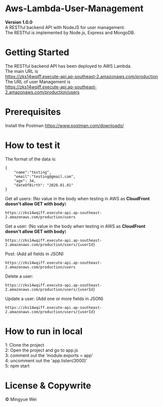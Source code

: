 # Aws-Lambda-User-Management
**Version 1.0.0**
<br />
A RESTful backend API with NodeJS for user management.
<br />
The RESTful is implemented by Node.js, Express and MongoDB.

# Getting Started
The RESTful backend API has been deployed to AWS Lambda.
<br />
The main URL is
<br />https://zks14wqiff.execute-api.ap-southeast-2.amazonaws.com/production
<br />
The URL of user Management is
<br />https://zks14wqiff.execute-api.ap-southeast-2.amazonaws.com/production/users

# Prerequisites
Install the Postman https://www.postman.com/downloads/

# How to test it
The format of the data is:
```
{
    "name":"testing",
    "email":"testing@gmail.com",
    "age": 34,
    "dateOfBirth": "2020.01.01"
}
```

Get all users: (No value in the body when testing in AWS as **CloudFront doesn't allow GET with body**)
```
https://zks14wqiff.execute-api.ap-southeast-2.amazonaws.com/production/users
```
Get a user: (No value in the body when testing in AWS as **CloudFront doesn't allow GET with body**)
```
https://zks14wqiff.execute-api.ap-southeast-2.amazonaws.com/production/users/{userId}
```
Post: (Add all fields in JSON)
```
https://zks14wqiff.execute-api.ap-southeast-2.amazonaws.com/production/users
```
Delete a user:
```
https://zks14wqiff.execute-api.ap-southeast-2.amazonaws.com/production/users/{userId}
```

Update a user: (Add one or more fields in JSON)
```
https://zks14wqiff.execute-api.ap-southeast-2.amazonaws.com/production/users/{userId}
```

# How to run in local
1: Clone the project
<br />
2: Open the project and go to app.js
<br />
3: comment out the 'module.exports = app'
<br />
4: uncomment out the 'app.listen(3000)'
<br />
5: npm start

# License & Copywrite
© Mingyue Wei